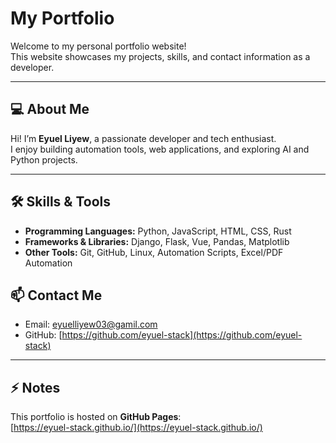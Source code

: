 # My Portfolio

Welcome to my personal portfolio website!  
This website showcases my projects, skills, and contact information as a developer.

---

## 💻 About Me

Hi! I’m **Eyuel Liyew**, a passionate developer and tech enthusiast.  
I enjoy building automation tools, web applications, and exploring AI and Python projects.  

---

## 🛠️ Skills & Tools

- **Programming Languages:** Python, JavaScript, HTML, CSS, Rust  
- **Frameworks & Libraries:** Django, Flask, Vue, Pandas, Matplotlib  
- **Other Tools:** Git, GitHub, Linux, Automation Scripts, Excel/PDF Automation  



## 📫 Contact Me

- Email: [eyuelliyew03@gamil.com](mailto:eyuelliye03@gamil.com)  
- GitHub: [https://github.com/eyuel-stack](https://github.com/eyuel-stack)  

---

## ⚡ Notes

This portfolio is hosted on **GitHub Pages**:  
[https://eyuel-stack.github.io/](https://eyuel-stack.github.io/)

